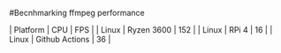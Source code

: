 #Becnhmarking ffmpeg performance

| Platform | CPU | FPS |
| Linux    | Ryzen 3600 | 152 |
| Linux |  RPi 4  | 16 |
| Linux | Github Actions | 36 |
